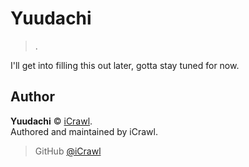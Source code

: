 # Yuudachi

> .

I'll get into filling this out later, gotta stay tuned for now.

## Author

**Yuudachi** © [iCrawl](https://github.com/iCrawl).  
Authored and maintained by iCrawl.

> GitHub [@iCrawl](https://github.com/iCrawl)
